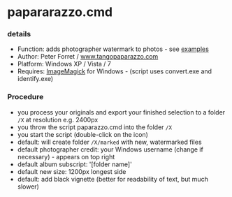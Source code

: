 papararazzo.cmd
===============
### details
+   Function: adds photographer watermark to photos - see [examples][1]
+   Author: Peter Forret / www.tangopaparazzo.com
+   Platform: Windows XP / Vista / 7
+   Requires: [ImageMagick][2] for Windows - (script uses convert.exe and identify.exe)


### Procedure
+ you process your originals and export your finished selection to a folder `/X` at resolution e.g. 2400px
+ you throw the script paparazzo.cmd into the folder `/X`
+ you start the script (double-click on the icon)
+ default: will create folder `/X/marked` with new, watermarked files
+ default photographer credit: your Windows username (change if necessary) - appears on top right
+ default album subscript: '[folder name]'
+ default new size: 1200px longest side
+ default: add black vignette (better for readability of text, but much slower)

[1]: http://tangopaparazzo.com/2011/08/marathon-del-chocolate-aug-2011/	"Tangopaparzzo.com"
[2]: http://www.imagemagick.org	"ImageMagick"
